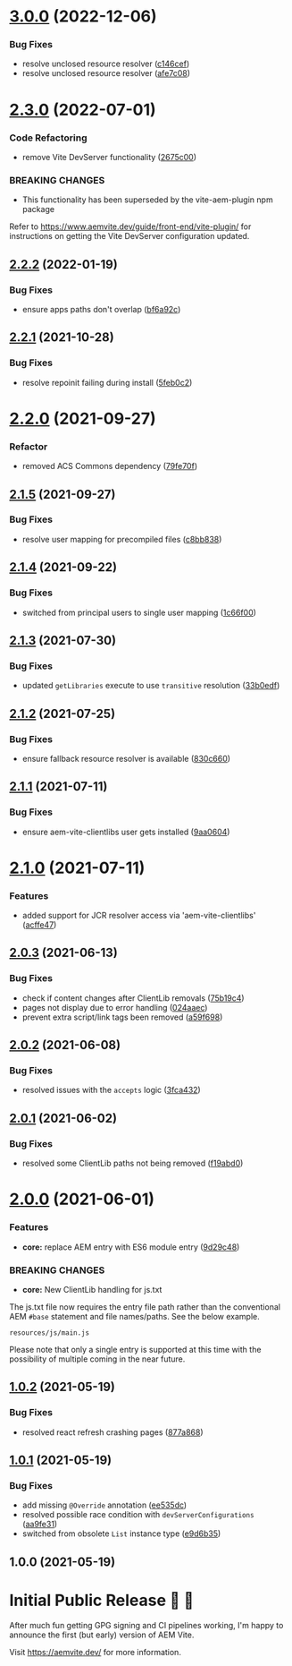 # [3.0.0](https://github.com/aem-vite/aem-vite/compare/v2.3.0...v3.0.0) (2022-12-06)


### Bug Fixes

* resolve unclosed resource resolver ([c146cef](https://github.com/aem-vite/aem-vite/commit/c146cefe742e15e0fb79dd15d653a33a3d80c8dc))
* resolve unclosed resource resolver ([afe7c08](https://github.com/aem-vite/aem-vite/commit/afe7c0813d9b6367261ecc598606823ff7b3836e))

# [2.3.0](https://github.com/aem-vite/aem-vite/compare/v2.2.2...v2.3.0) (2022-07-01)


### Code Refactoring

* remove Vite DevServer functionality ([2675c00](https://github.com/aem-vite/aem-vite/commit/2675c00befaf4a3d124cee8036555782f7e0743f))


### BREAKING CHANGES

* This functionality has been superseded by the vite-aem-plugin npm package

Refer to https://www.aemvite.dev/guide/front-end/vite-plugin/ for instructions on getting the Vite DevServer configuration updated.

## [2.2.2](https://github.com/aem-vite/aem-vite/compare/v2.2.1...v2.2.2) (2022-01-19)


### Bug Fixes

* ensure apps paths don't overlap ([bf6a92c](https://github.com/aem-vite/aem-vite/commit/bf6a92c796731dce82133162d78c95bcffe0cad6))

## [2.2.1](https://github.com/aem-vite/aem-vite/compare/v2.2.0...v2.2.1) (2021-10-28)


### Bug Fixes

* resolve repoinit failing during install ([5feb0c2](https://github.com/aem-vite/aem-vite/commit/5feb0c202f00e9341ed601f3a901c6ae0de768c3))

# [2.2.0](https://github.com/aem-vite/aem-vite/compare/v2.1.5...v2.2.0) (2021-09-27)


### Refactor

* removed ACS Commons dependency ([79fe70f](https://github.com/aem-vite/aem-vite/commit/79fe70fe378eace700a8d72cdef2056ca8395ee2))

## [2.1.5](https://github.com/aem-vite/aem-vite/compare/v2.1.4...v2.1.5) (2021-09-27)


### Bug Fixes

* resolve user mapping for precompiled files ([c8bb838](https://github.com/aem-vite/aem-vite/commit/c8bb8387720496dbb4b5ea1eb625dea213476bf9))

## [2.1.4](https://github.com/aem-vite/aem-vite/compare/v2.1.3...v2.1.4) (2021-09-22)


### Bug Fixes

* switched from principal users to single user mapping ([1c66f00](https://github.com/aem-vite/aem-vite/commit/1c66f008f7aa9655004b568cd8dea3da77b4b0e9))

## [2.1.3](https://github.com/aem-vite/aem-vite/compare/v2.1.2...v2.1.3) (2021-07-30)


### Bug Fixes

* updated `getLibraries` execute to use `transitive` resolution ([33b0edf](https://github.com/aem-vite/aem-vite/commit/33b0edf3fa077dfc0940b7473aee888c51818994))

## [2.1.2](https://github.com/aem-vite/aem-vite/compare/v2.1.1...v2.1.2) (2021-07-25)


### Bug Fixes

* ensure fallback resource resolver is available ([830c660](https://github.com/aem-vite/aem-vite/commit/830c66034de3217fd1dfb27dbd45e2663a056f41))

## [2.1.1](https://github.com/aem-vite/aem-vite/compare/v2.1.0...v2.1.1) (2021-07-11)


### Bug Fixes

* ensure aem-vite-clientlibs user gets installed ([9aa0604](https://github.com/aem-vite/aem-vite/commit/9aa060499cf2c04bcf1e38329ac8c5bcd2986fc5))

# [2.1.0](https://github.com/aem-vite/aem-vite/compare/v2.0.3...v2.1.0) (2021-07-11)


### Features

* added support for JCR resolver access via 'aem-vite-clientlibs' ([acffe47](https://github.com/aem-vite/aem-vite/commit/acffe4787f873559c3460dca6b5f2bb9132be4ff))

## [2.0.3](https://github.com/aem-vite/aem-vite/compare/v2.0.2...v2.0.3) (2021-06-13)


### Bug Fixes

* check if content changes after ClientLib removals ([75b19c4](https://github.com/aem-vite/aem-vite/commit/75b19c4ed38cc692ccf81aa86e7d958bb9a1e65a))
* pages not display due to error handling ([024aaec](https://github.com/aem-vite/aem-vite/commit/024aaec34aff567d51243a33a036f25ce8eaa561))
* prevent extra script/link tags been removed ([a59f698](https://github.com/aem-vite/aem-vite/commit/a59f698614e7d0705ab1594a0911d354d655a49c))

## [2.0.2](https://github.com/aem-vite/aem-vite/compare/v2.0.1...v2.0.2) (2021-06-08)


### Bug Fixes

* resolved issues with the `accepts` logic ([3fca432](https://github.com/aem-vite/aem-vite/commit/3fca43201088cc7a7ff2eea9ea0664a183deca64))

## [2.0.1](https://github.com/aem-vite/aem-vite/compare/v2.0.0...v2.0.1) (2021-06-02)


### Bug Fixes

* resolved some ClientLib paths not being removed ([f19abd0](https://github.com/aem-vite/aem-vite/commit/f19abd0d52b270c04fc74ab56a698da151e4a398))

# [2.0.0](https://github.com/aem-vite/aem-vite/compare/v1.0.2...v2.0.0) (2021-06-01)


### Features

* **core:** replace AEM entry with ES6 module entry ([9d29c48](https://github.com/aem-vite/aem-vite/commit/9d29c4896e23275ad62f74f8060f8b055a5996a3))


### BREAKING CHANGES

* **core:** New ClientLib handling for js.txt

The js.txt file now requires the entry file path rather than the conventional AEM `#base` statement and file names/paths. See the below example.
```
resources/js/main.js
```

Please note that only a single entry is supported at this time with the possibility of multiple coming in the near future.

## [1.0.2](https://github.com/aem-vite/aem-vite/compare/v1.0.1...v1.0.2) (2021-05-19)


### Bug Fixes

* resolved react refresh crashing pages ([877a868](https://github.com/aem-vite/aem-vite/commit/877a868659df15b3c11b8e91f559190d8489cb4b))

## [1.0.1](https://github.com/aem-vite/aem-vite/compare/v1.0.0...v1.0.1) (2021-05-19)


### Bug Fixes

* add missing `@Override` annotation ([ee535dc](https://github.com/aem-vite/aem-vite/commit/ee535dc1213d309d3f9958239942972d9ae8d14a))
* resolved possible race condition with `devServerConfigurations` ([aa9fe31](https://github.com/aem-vite/aem-vite/commit/aa9fe31bf9c8bee1a05c62b8e01bfbb0a99d3523))
* switched from obsolete `List` instance type ([e9d6b35](https://github.com/aem-vite/aem-vite/commit/e9d6b35836510dcc33f520a43e2e3a1bc01b8dac))

## 1.0.0 (2021-05-19)


# Initial Public Release 🎉 🎉

After much fun getting GPG signing and CI pipelines working, I'm happy to announce the first (but early) version of AEM Vite.

Visit https://aemvite.dev/ for more information.
